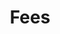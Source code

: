 ---
title: "Fees"
workflowContent: [
          {
            i: "0",
            image: "/image/school-schedules-fees.jpg",
            alternateText: "School Schedules Fees",
            heading: School Schedules Fees"
          },
          {
            i: "1",
            image: "/image/fees-reminder.jpg",
            alternateText: "Automated fees reminder sent to Parents",
            heading: "Automated fees reminder sent to Parents"
          },
          {
            i: "2",
            image: "/image/parents-pay-online.jpg",
            alternateText: "Parents pay from app or physically",
            heading: Parents pay from app or physically"
          },
          {
            i: "3",
            image: "/image/bank-building.jpg",
            alternateText: "Fees directly deposited in school’s bank account",
            heading: Fees directly deposited in school’s bank account"
          },
          {
            i: "end",
            image: "/image/printed-receipt.jpg",
            alternateText: "Parents get printed receipt or email",
            heading: "Parents get printed receipt or email"
          }
        ]
typeOfPage: "workflow"
weight:
draft: false
---